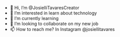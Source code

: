 - 👋 Hi, I’m @JosielliTavaresCreator
- 👀 I’m interested in learn about technology
- 🌱 I’m currently learning 
- 💞️ I’m looking to collaborate on my new job
- 📫 How to reach me? In Instagram @josiellitavares

<!---
JosielliTavaresCreator/JosielliTavaresCreator is a ✨ special ✨ repository because its `README.md` (this file) appears on your GitHub profile.
You can click the Preview link to take a look at your changes.
--->
